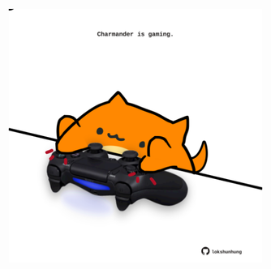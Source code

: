 <!-- built at 11/04/2024, 09:00:58 UTC -->
<p align="center">
  <img width="500" height="500" src="./ReadmeImage.svg">
</p>
